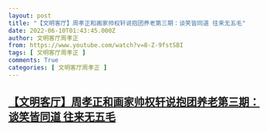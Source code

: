 ```yaml
---
layout: post
title: "【文明客厅】周孝正和画家帅权轩说抱团养老第三期：谈笑皆同道 往来无五毛"
date: 2022-06-10T01:43:45.000Z
author: 文明客厅周孝正
from: https://www.youtube.com/watch?v=8-Z-9fstSBI
tags: [ 文明客厅周孝正 ]
comments: True
categories: [ 文明客厅周孝正 ]
---
```

<!--1654825425000-->
[【文明客厅】周孝正和画家帅权轩说抱团养老第三期：谈笑皆同道 往来无五毛](https://www.youtube.com/watch?v=8-Z-9fstSBI)
------

<div>

</div>
